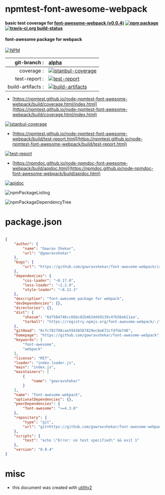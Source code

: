 # npmtest-font-awesome-webpack

#### basic test coverage for  [font-awesome-webpack (v0.0.4)](https://github.com/gowravshekar/font-awesome-webpack)  [![npm package](https://img.shields.io/npm/v/npmtest-font-awesome-webpack.svg?style=flat-square)](https://www.npmjs.org/package/npmtest-font-awesome-webpack) [![travis-ci.org build-status](https://api.travis-ci.org/npmtest/node-npmtest-font-awesome-webpack.svg)](https://travis-ci.org/npmtest/node-npmtest-font-awesome-webpack)

#### font-awesome package for webpack

[![NPM](https://nodei.co/npm/font-awesome-webpack.png?downloads=true&downloadRank=true&stars=true)](https://www.npmjs.com/package/font-awesome-webpack)

| git-branch : | [alpha](https://github.com/npmtest/node-npmtest-font-awesome-webpack/tree/alpha)|
|--:|:--|
| coverage : | [![istanbul-coverage](https://npmtest.github.io/node-npmtest-font-awesome-webpack/build/coverage.badge.svg)](https://npmtest.github.io/node-npmtest-font-awesome-webpack/build/coverage.html/index.html)|
| test-report : | [![test-report](https://npmtest.github.io/node-npmtest-font-awesome-webpack/build/test-report.badge.svg)](https://npmtest.github.io/node-npmtest-font-awesome-webpack/build/test-report.html)|
| build-artifacts : | [![build-artifacts](https://npmtest.github.io/node-npmtest-font-awesome-webpack/glyphicons_144_folder_open.png)](https://github.com/npmtest/node-npmtest-font-awesome-webpack/tree/gh-pages/build)|

- [https://npmtest.github.io/node-npmtest-font-awesome-webpack/build/coverage.html/index.html](https://npmtest.github.io/node-npmtest-font-awesome-webpack/build/coverage.html/index.html)

[![istanbul-coverage](https://npmtest.github.io/node-npmtest-font-awesome-webpack/build/screenCapture.buildCi.browser.%252Ftmp%252Fbuild%252Fcoverage.lib.html.png)](https://npmtest.github.io/node-npmtest-font-awesome-webpack/build/coverage.html/index.html)

- [https://npmtest.github.io/node-npmtest-font-awesome-webpack/build/test-report.html](https://npmtest.github.io/node-npmtest-font-awesome-webpack/build/test-report.html)

[![test-report](https://npmtest.github.io/node-npmtest-font-awesome-webpack/build/screenCapture.buildCi.browser.%252Ftmp%252Fbuild%252Ftest-report.html.png)](https://npmtest.github.io/node-npmtest-font-awesome-webpack/build/test-report.html)

- [https://npmdoc.github.io/node-npmdoc-font-awesome-webpack/build/apidoc.html](https://npmdoc.github.io/node-npmdoc-font-awesome-webpack/build/apidoc.html)

[![apidoc](https://npmdoc.github.io/node-npmdoc-font-awesome-webpack/build/screenCapture.buildCi.browser.%252Ftmp%252Fbuild%252Fapidoc.html.png)](https://npmdoc.github.io/node-npmdoc-font-awesome-webpack/build/apidoc.html)

![npmPackageListing](https://npmtest.github.io/node-npmtest-font-awesome-webpack/build/screenCapture.npmPackageListing.svg)

![npmPackageDependencyTree](https://npmtest.github.io/node-npmtest-font-awesome-webpack/build/screenCapture.npmPackageDependencyTree.svg)



# package.json

```json

{
    "author": {
        "name": "Gowrav Shekar",
        "url": "@gowravshekar"
    },
    "bugs": {
        "url": "https://github.com/gowravshekar/font-awesome-webpack/issues"
    },
    "dependencies": {
        "css-loader": "~0.17.0",
        "less-loader": "~2.2.0",
        "style-loader": "~0.12.3"
    },
    "description": "font-awesome package for webpack",
    "devDependencies": {},
    "directories": {},
    "dist": {
        "shasum": "6d7584746cc6bbc82b4634d49139c47b56e611aa",
        "tarball": "https://registry.npmjs.org/font-awesome-webpack/-/font-awesome-webpack-0.0.4.tgz"
    },
    "gitHead": "0cfc702788cae59438587829ec8a672cfdfbb748",
    "homepage": "https://github.com/gowravshekar/font-awesome-webpack",
    "keywords": [
        "font-awesome",
        "webpack"
    ],
    "license": "MIT",
    "loader": "index.loader.js",
    "main": "index.js",
    "maintainers": [
        {
            "name": "gowravshekar"
        }
    ],
    "name": "font-awesome-webpack",
    "optionalDependencies": {},
    "peerDependencies": {
        "font-awesome": ">=4.3.0"
    },
    "repository": {
        "type": "git",
        "url": "git+https://github.com/gowravshekar/font-awesome-webpack.git"
    },
    "scripts": {
        "test": "echo \"Error: no test specified\" && exit 1"
    },
    "version": "0.0.4"
}
```



# misc
- this document was created with [utility2](https://github.com/kaizhu256/node-utility2)
